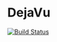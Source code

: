 # DejaVu

[![Build Status](https://github.com/laurentbartholdi/DejaVu.jl/actions/workflows/CI.yml/badge.svg?branch=main)](https://github.com/laurentbartholdi/DejaVu.jl/actions/workflows/CI.yml?query=branch%3Amain)
